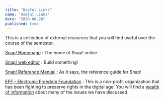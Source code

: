 ```yaml
---
title: "Useful Links"
name: "Useful Links"
date: "2020-08-28"
published: true
---
```


This is a collection of external resources that you will find useful over the course of the semester.

[Snap! Homepage](https://snap.berkeley.edu/)
: The home of Snap! online

[Snap! web editor](https://snap.berkeley.edu/snap/snap.html)
: Build something!

[Snap! Reference Manual](https://snap.berkeley.edu/snap/help/SnapManual.pdf)
: As it says, the reference guide for Snap!

[EFF - Electronic Freedom Foundation](https://www.eff.org/)
: This is a non-profit organization that has been fighting to preserve rights in the digital age. You will find a [wealth of information](https://www.eff.org/work) about many of the issues we have discussed.
